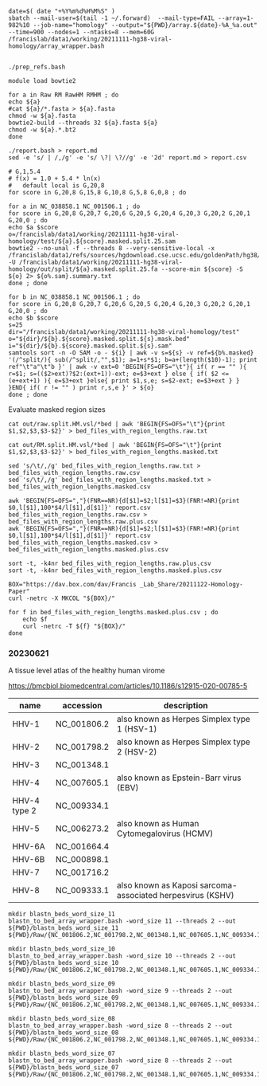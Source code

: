 



```

date=$( date "+%Y%m%d%H%M%S" )
sbatch --mail-user=$(tail -1 ~/.forward)  --mail-type=FAIL --array=1-982%10 --job-name="homology" --output="${PWD}/array.${date}-%A_%a.out" --time=900 --nodes=1 --ntasks=8 --mem=60G /francislab/data1/working/20211111-hg38-viral-homology/array_wrapper.bash

```


```

./prep_refs.bash

```

```
module load bowtie2

for a in Raw RM RawHM RMHM ; do
echo ${a}
#cat ${a}/*.fasta > ${a}.fasta
chmod -w ${a}.fasta
bowtie2-build --threads 32 ${a}.fasta ${a}
chmod -w ${a}.*.bt2
done

```




```
./report.bash > report.md
sed -e 's/ | /,/g' -e 's/ \?| \?//g' -e '2d' report.md > report.csv
```


```
# G,1,5.4
# f(x) = 1.0 + 5.4 * ln(x)
#	default local is G,20,8
for score in G,20,8 G,15,8 G,10,8 G,5,8 G,0,8 ; do 

for a in NC_038858.1 NC_001506.1 ; do
for score in G,20,8 G,20,7 G,20,6 G,20,5 G,20,4 G,20,3 G,20,2 G,20,1 G,20,0 ; do 
echo $a $score
o=/francislab/data1/working/20211111-hg38-viral-homology/test/${a}.${score}.masked.split.25.sam
bowtie2 --no-unal -f --threads 8 --very-sensitive-local -x /francislab/data1/refs/sources/hgdownload.cse.ucsc.edu/goldenPath/hg38/bigZips/latest/hg38.chrXYM_alts -U /francislab/data1/working/20211111-hg38-viral-homology/out/split/${a}.masked.split.25.fa --score-min ${score} -S ${o} 2> ${o%.sam}.summary.txt
done ; done
```

```
for b in NC_038858.1 NC_001506.1 ; do
for score in G,20,8 G,20,7 G,20,6 G,20,5 G,20,4 G,20,3 G,20,2 G,20,1 G,20,0 ; do 
echo $b $score
s=25
dir="/francislab/data1/working/20211111-hg38-viral-homology/test"
o="${dir}/${b}.${score}.masked.split.${s}.mask.bed"
i="${dir}/${b}.${score}.masked.split.${s}.sam"
samtools sort -n -O SAM -o - ${i} | awk -v s=${s} -v ref=${b%.masked} '(/^split/){ sub(/^split/,"",$1); a=1+s*$1; b=a+(length($10)-1); print ref"\t"a"\t"b }' | awk -v ext=0 'BEGIN{FS=OFS="\t"}{ if( r == "" ){ r=$1; s=(($2>ext)?$2:(ext+1))-ext; e=$3+ext } else { if( $2 <= (e+ext+1) ){ e=$3+ext }else{ print $1,s,e; s=$2-ext; e=$3+ext } } }END{ if( r != "" ) print r,s,e }' > ${o}
done ; done
```









Evaluate masked region sizes

```
cat out/raw.split.HM.vsl/*bed | awk 'BEGIN{FS=OFS="\t"}{print $1,$2,$3,$3-$2}' > bed_files_with_region_lengths.raw.txt 

cat out/RM.split.HM.vsl/*bed | awk 'BEGIN{FS=OFS="\t"}{print $1,$2,$3,$3-$2}' > bed_files_with_region_lengths.masked.txt 
```

```
sed 's/\t/,/g' bed_files_with_region_lengths.raw.txt > bed_files_with_region_lengths.raw.csv
sed 's/\t/,/g' bed_files_with_region_lengths.masked.txt > bed_files_with_region_lengths.masked.csv

awk 'BEGIN{FS=OFS=","}(FNR==NR){d[$1]=$2;l[$1]=$3}(FNR!=NR){print $0,l[$1],100*$4/l[$1],d[$1]}' report.csv bed_files_with_region_lengths.raw.csv > bed_files_with_region_lengths.raw.plus.csv
awk 'BEGIN{FS=OFS=","}(FNR==NR){d[$1]=$2;l[$1]=$3}(FNR!=NR){print $0,l[$1],100*$4/l[$1],d[$1]}' report.csv bed_files_with_region_lengths.masked.csv > bed_files_with_region_lengths.masked.plus.csv

sort -t, -k4nr bed_files_with_region_lengths.raw.plus.csv 
sort -t, -k4nr bed_files_with_region_lengths.masked.plus.csv 

```


```
BOX="https://dav.box.com/dav/Francis _Lab_Share/20211122-Homology-Paper"
curl -netrc -X MKCOL "${BOX}/"

for f in bed_files_with_region_lengths.masked.plus.csv ; do
	echo $f
	curl -netrc -T ${f} "${BOX}/"
done
```



###	20230621


A tissue level atlas of the healthy human virome

https://bmcbiol.biomedcentral.com/articles/10.1186/s12915-020-00785-5


| name | accession | description |
| --- | --- | --- |
| HHV-1 | NC_001806.2 | also known as Herpes Simplex type 1 (HSV-1) | 
| HHV-2 | NC_001798.2 | also known as Herpes Simplex type 2 (HSV-2) | 
| HHV-3 | NC_001348.1 |  | 
| HHV-4 | NC_007605.1 | also known as Epstein-Barr virus (EBV) | 
| HHV-4 type 2 | NC_009334.1 |  | 
| HHV-5 | NC_006273.2 | also known as Human Cytomegalovirus (HCMV) | 
| HHV-6A | NC_001664.4 |  | 
| HHV-6B | NC_000898.1 |  | 
| HHV-7 | NC_001716.2 |  | 
| HHV-8 | NC_009333.1 | also known as Kaposi sarcoma-associated herpesvirus (KSHV) | 




```
mkdir blastn_beds_word_size_11
blastn_to_bed_array_wrapper.bash -word_size 11 --threads 2 --out ${PWD}/blastn_beds_word_size_11 ${PWD}/Raw/{NC_001806.2,NC_001798.2,NC_001348.1,NC_007605.1,NC_009334.1,NC_006273.2,NC_001664.4,NC_000898.1,NC_001716.2,NC_009333.1}*fasta

mkdir blastn_beds_word_size_10
blastn_to_bed_array_wrapper.bash -word_size 10 --threads 2 --out ${PWD}/blastn_beds_word_size_10 ${PWD}/Raw/{NC_001806.2,NC_001798.2,NC_001348.1,NC_007605.1,NC_009334.1,NC_006273.2,NC_001664.4,NC_000898.1,NC_001716.2,NC_009333.1}*fasta

mkdir blastn_beds_word_size_09
blastn_to_bed_array_wrapper.bash -word_size 9 --threads 2 --out ${PWD}/blastn_beds_word_size_09 ${PWD}/Raw/{NC_001806.2,NC_001798.2,NC_001348.1,NC_007605.1,NC_009334.1,NC_006273.2,NC_001664.4,NC_000898.1,NC_001716.2,NC_009333.1}*fasta

mkdir blastn_beds_word_size_08
blastn_to_bed_array_wrapper.bash -word_size 8 --threads 2 --out ${PWD}/blastn_beds_word_size_08 ${PWD}/Raw/{NC_001806.2,NC_001798.2,NC_001348.1,NC_007605.1,NC_009334.1,NC_006273.2,NC_001664.4,NC_000898.1,NC_001716.2,NC_009333.1}*fasta

mkdir blastn_beds_word_size_07
blastn_to_bed_array_wrapper.bash -word_size 8 --threads 2 --out ${PWD}/blastn_beds_word_size_07 ${PWD}/Raw/{NC_001806.2,NC_001798.2,NC_001348.1,NC_007605.1,NC_009334.1,NC_006273.2,NC_001664.4,NC_000898.1,NC_001716.2,NC_009333.1}*fasta

```

